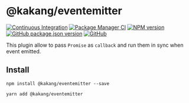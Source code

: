 # @kakang/eventemitter

[![Continuous Integration](https://github.com/kaka-repo/eventemitter/actions/workflows/ci.yml/badge.svg)](https://github.com/kaka-repo/eventemitter/actions/workflows/ci.yml)
[![Package Manager CI](https://github.com/kaka-repo/eventemitter/actions/workflows/package-manager-ci.yml/badge.svg)](https://github.com/kaka-repo/eventemitter/actions/workflows/package-manager-ci.yml)
[![NPM version](https://img.shields.io/npm/v/@kakang/eventemitter.svg?style=flat)](https://www.npmjs.com/package/@kakang/eventemitter)
[![GitHub package.json version](https://img.shields.io/github/package-json/v/kaka-repo/eventemitter)](https://github.com/kaka-repo/eventemitter)
[![GitHub](https://img.shields.io/github/license/kaka-repo/eventemitter)](https://github.com/kaka-repo/eventemitter)

This plugin allow to pass `Promise` as `callback` and run them in sync when event emitted.

## Install

```
npm install @kakang/eventemitter --save

yarn add @kakang/eventemitter
```
